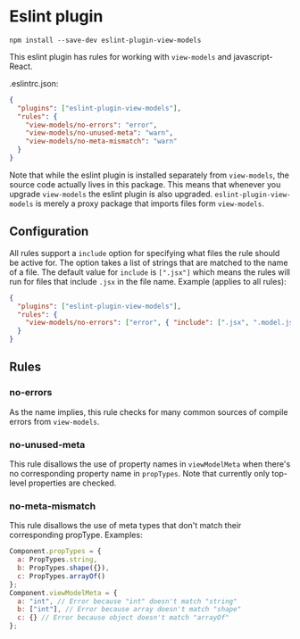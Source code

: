 # Eslint plugin

```
npm install --save-dev eslint-plugin-view-models
```

This eslint plugin has rules for working with `view-models` and javascript-React.

.eslintrc.json:

```json
{
  "plugins": ["eslint-plugin-view-models"],
  "rules": {
    "view-models/no-errors": "error",
    "view-models/no-unused-meta": "warn",
    "view-models/no-meta-mismatch": "warn"
  }
}
```

Note that while the eslint plugin is installed separately from `view-models`, the source code actually lives in this package. This means that whenever you upgrade `view-models` the eslint plugin is also upgraded. `eslint-plugin-view-models` is merely a proxy package that imports files form `view-models`.

## Configuration

All rules support a `include` option for specifying what files the rule should be active for. The option takes a list of strings that are matched to the name of a file. The default value for `include` is `[".jsx"]` which means the rules will run for files that include `.jsx` in the file name. Example (applies to all rules):

```json
{
  "plugins": ["eslint-plugin-view-models"],
  "rules": {
    "view-models/no-errors": ["error", { "include": [".jsx", ".model.js"] }]
  }
}
```

## Rules

### no-errors

As the name implies, this rule checks for many common sources of compile errors from `view-models`.

### no-unused-meta

This rule disallows the use of property names in `viewModelMeta` when there's no corresponding property name in `propTypes`. Note that currently only top-level properties are checked.

### no-meta-mismatch

This rule disallows the use of meta types that don't match their corresponding propType. Examples:

```js
Component.propTypes = {
  a: PropTypes.string,
  b: PropTypes.shape({}),
  c: PropTypes.arrayOf()
};
Component.viewModelMeta = {
  a: "int", // Error because "int" doesn't match "string"
  b: ["int"], // Error because array doesn't match "shape"
  c: {} // Error because object doesn't match "arrayOf"
};
```
